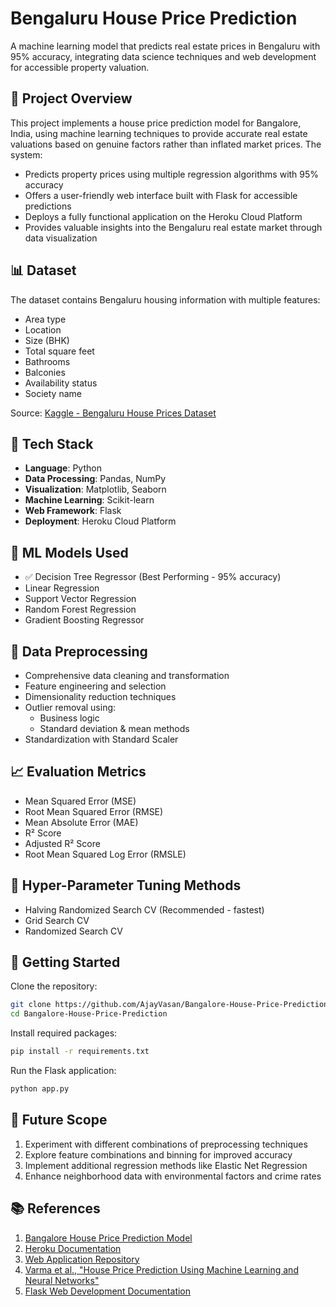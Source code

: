 # Bengaluru House Price Prediction

A machine learning model that predicts real estate prices in Bengaluru with 95% accuracy, integrating data science techniques and web development for accessible property valuation.

## 📌 Project Overview

This project implements a house price prediction model for Bangalore, India, using machine learning techniques to provide accurate real estate valuations based on genuine factors rather than inflated market prices. The system:

- Predicts property prices using multiple regression algorithms with 95% accuracy
- Offers a user-friendly web interface built with Flask for accessible predictions
- Deploys a fully functional application on the Heroku Cloud Platform
- Provides valuable insights into the Bengaluru real estate market through data visualization

## 📊 Dataset

The dataset contains Bengaluru housing information with multiple features:
- Area type
- Location
- Size (BHK)
- Total square feet
- Bathrooms
- Balconies
- Availability status
- Society name

Source: [Kaggle - Bengaluru House Prices Dataset](https://www.kaggle.com/ameythakur20/bangalore-house-prices)

## 🔧 Tech Stack

- **Language**: Python
- **Data Processing**: Pandas, NumPy
- **Visualization**: Matplotlib, Seaborn
- **Machine Learning**: Scikit-learn
- **Web Framework**: Flask
- **Deployment**: Heroku Cloud Platform

## 🧠 ML Models Used

- ✅ Decision Tree Regressor (Best Performing - 95% accuracy)
- Linear Regression
- Support Vector Regression
- Random Forest Regression
- Gradient Boosting Regressor

## 🧪 Data Preprocessing

- Comprehensive data cleaning and transformation
- Feature engineering and selection
- Dimensionality reduction techniques
- Outlier removal using:
  - Business logic
  - Standard deviation & mean methods
- Standardization with Standard Scaler

## 📈 Evaluation Metrics

- Mean Squared Error (MSE)
- Root Mean Squared Error (RMSE)
- Mean Absolute Error (MAE)
- R² Score
- Adjusted R² Score
- Root Mean Squared Log Error (RMSLE)

## 🔬 Hyper-Parameter Tuning Methods

- Halving Randomized Search CV (Recommended - fastest)
- Grid Search CV
- Randomized Search CV


## 🚀 Getting Started

Clone the repository:
```bash
git clone https://github.com/AjayVasan/Bangalore-House-Price-Prediction.git
cd Bangalore-House-Price-Prediction
```

Install required packages:
```bash
pip install -r requirements.txt
```

Run the Flask application:
```bash
python app.py
```

## 🔮 Future Scope

1. Experiment with different combinations of preprocessing techniques
2. Explore feature combinations and binning for improved accuracy
3. Implement additional regression methods like Elastic Net Regression
4. Enhance neighborhood data with environmental factors and crime rates

## 📚 References

1. [Bangalore House Price Prediction Model](https://www.kaggle.com/ameythakur20/bangalore-house-price-prediction-model)
2. [Heroku Documentation](https://devcenter.heroku.com/categories/reference)
3. [Web Application Repository](https://github.com/msatmod/Bangalore-House-Price-Prediction)
4. [Varma et al., "House Price Prediction Using Machine Learning and Neural Networks"](https://doi.org/10.1109/ICICCT.2018.8473231)
5. [Flask Web Development Documentation](https://flask.palletsprojects.com/)
